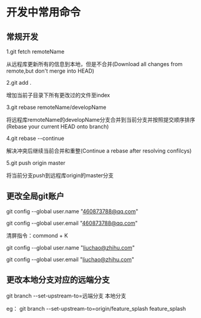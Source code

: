 # 开发中常用命令
## 常规开发

1.git fetch remoteName       

从远程库更新所有的信息到本地，但是不合并(Download all changes from remote,but don't merge into HEAD)

2.git add . 

增加当前子目录下所有更改过的文件至index

3.git rebase remoteName/developName         

将远程库remoteName的developName分支合并到当前分支并按照提交顺序排序(Rebase your current HEAD onto branch)

4.git rebase --continue     

解决冲突后继续当前合并和重整(Continue a rebase after resolving confilcys)

5.git push origin master 

将当前分支push到远程库origin的master分支

## 更改全局git账户
git config --global user.name "460873788@qq.com"

git config --global user.email "460873788@qq.com"

清屏指令：commond + K

git config --global user.name "liuchao@zhihu.com"

git config --global user.email "liuchao@zhihu.com"

## 更改本地分支对应的远端分支
git branch --set-upstream-to=远端分支  本地分支

eg：
git branch --set-upstream-to=origin/feature_splash feature_splash